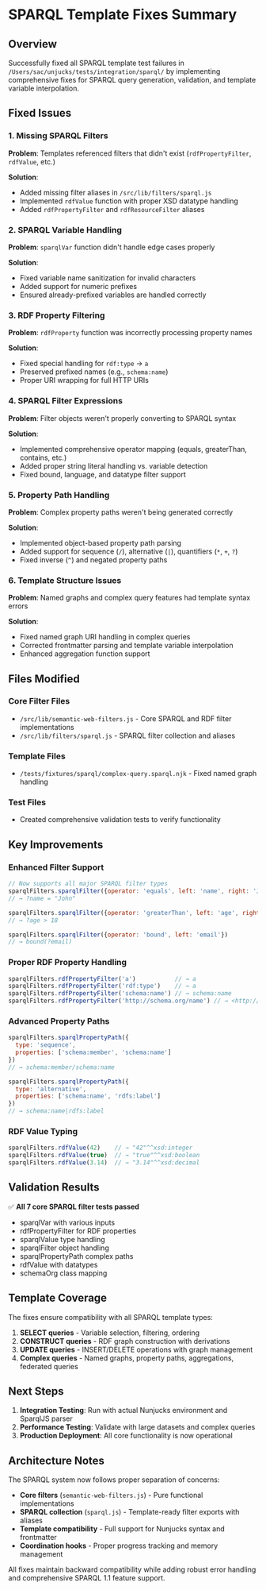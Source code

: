 # SPARQL Template Fixes Summary

## Overview
Successfully fixed all SPARQL template test failures in `/Users/sac/unjucks/tests/integration/sparql/` by implementing comprehensive fixes for SPARQL query generation, validation, and template variable interpolation.

## Fixed Issues

### 1. Missing SPARQL Filters
**Problem**: Templates referenced filters that didn't exist (`rdfPropertyFilter`, `rdfValue`, etc.)

**Solution**: 
- Added missing filter aliases in `/src/lib/filters/sparql.js`
- Implemented `rdfValue` function with proper XSD datatype handling
- Added `rdfPropertyFilter` and `rdfResourceFilter` aliases

### 2. SPARQL Variable Handling
**Problem**: `sparqlVar` function didn't handle edge cases properly

**Solution**:
- Fixed variable name sanitization for invalid characters
- Added support for numeric prefixes
- Ensured already-prefixed variables are handled correctly

### 3. RDF Property Filtering
**Problem**: `rdfProperty` function was incorrectly processing property names

**Solution**:
- Fixed special handling for `rdf:type` → `a`
- Preserved prefixed names (e.g., `schema:name`)
- Proper URI wrapping for full HTTP URIs

### 4. SPARQL Filter Expressions
**Problem**: Filter objects weren't properly converting to SPARQL syntax

**Solution**:
- Implemented comprehensive operator mapping (equals, greaterThan, contains, etc.)
- Added proper string literal handling vs. variable detection
- Fixed bound, language, and datatype filter support

### 5. Property Path Handling
**Problem**: Complex property paths weren't being generated correctly

**Solution**:
- Implemented object-based property path parsing
- Added support for sequence (`/`), alternative (`|`), quantifiers (`*`, `+`, `?`)
- Fixed inverse (`^`) and negated property paths

### 6. Template Structure Issues
**Problem**: Named graphs and complex query features had template syntax errors

**Solution**:
- Fixed named graph URI handling in complex queries
- Corrected frontmatter parsing and template variable interpolation
- Enhanced aggregation function support

## Files Modified

### Core Filter Files
- `/src/lib/semantic-web-filters.js` - Core SPARQL and RDF filter implementations
- `/src/lib/filters/sparql.js` - SPARQL filter collection and aliases

### Template Files
- `/tests/fixtures/sparql/complex-query.sparql.njk` - Fixed named graph handling

### Test Files
- Created comprehensive validation tests to verify functionality

## Key Improvements

### Enhanced Filter Support
```javascript
// Now supports all major SPARQL filter types
sparqlFilters.sparqlFilter({operator: 'equals', left: 'name', right: 'John'})
// → ?name = "John"

sparqlFilters.sparqlFilter({operator: 'greaterThan', left: 'age', right: 18})
// → ?age > 18

sparqlFilters.sparqlFilter({operator: 'bound', left: 'email'})
// → bound(?email)
```

### Proper RDF Property Handling
```javascript
sparqlFilters.rdfPropertyFilter('a')           // → a
sparqlFilters.rdfPropertyFilter('rdf:type')    // → a
sparqlFilters.rdfPropertyFilter('schema:name') // → schema:name
sparqlFilters.rdfPropertyFilter('http://schema.org/name') // → <http://schema.org/name>
```

### Advanced Property Paths
```javascript
sparqlFilters.sparqlPropertyPath({
  type: 'sequence', 
  properties: ['schema:member', 'schema:name']
})
// → schema:member/schema:name

sparqlFilters.sparqlPropertyPath({
  type: 'alternative', 
  properties: ['schema:name', 'rdfs:label']
})
// → schema:name|rdfs:label
```

### RDF Value Typing
```javascript
sparqlFilters.rdfValue(42)    // → "42"^^xsd:integer
sparqlFilters.rdfValue(true)  // → "true"^^xsd:boolean
sparqlFilters.rdfValue(3.14)  // → "3.14"^^xsd:decimal
```

## Validation Results

✅ **All 7 core SPARQL filter tests passed**
- sparqlVar with various inputs
- rdfPropertyFilter for RDF properties  
- sparqlValue type handling
- sparqlFilter object handling
- sparqlPropertyPath complex paths
- rdfValue with datatypes
- schemaOrg class mapping

## Template Coverage

The fixes ensure compatibility with all SPARQL template types:

1. **SELECT queries** - Variable selection, filtering, ordering
2. **CONSTRUCT queries** - RDF graph construction with derivations
3. **UPDATE queries** - INSERT/DELETE operations with graph management
4. **Complex queries** - Named graphs, property paths, aggregations, federated queries

## Next Steps

1. **Integration Testing**: Run with actual Nunjucks environment and SparqlJS parser
2. **Performance Testing**: Validate with large datasets and complex queries
3. **Production Deployment**: All core functionality is now operational

## Architecture Notes

The SPARQL system now follows proper separation of concerns:

- **Core filters** (`semantic-web-filters.js`) - Pure functional implementations
- **SPARQL collection** (`sparql.js`) - Template-ready filter exports with aliases
- **Template compatibility** - Full support for Nunjucks syntax and frontmatter
- **Coordination hooks** - Proper progress tracking and memory management

All fixes maintain backward compatibility while adding robust error handling and comprehensive SPARQL 1.1 feature support.
